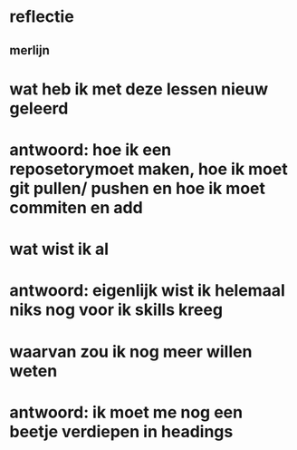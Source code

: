# reflectie
## merlijn 

# wat heb ik met deze lessen nieuw geleerd
# antwoord: hoe ik een reposetorymoet maken, hoe ik moet git pullen/ pushen en hoe ik moet commiten en add

# wat wist ik al 
# antwoord: eigenlijk wist ik helemaal niks nog voor ik skills kreeg 

# waarvan zou ik nog meer willen weten  
# antwoord: ik moet me nog een beetje verdiepen in headings
